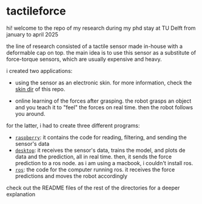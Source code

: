 # tactileforce

hi! welcome to the repo of my research during my phd stay at TU Delft from january to april 2025

the line of research consisted of a tactile sensor made in-house with a deformable cap on top. the main idea is to use this sensor as a substitute of force-torque sensors, which are usually expensive and heavy.

i created two applications:

- using the sensor as an electronic skin. for more information, check the [skin dir](./skin/) of this repo.

- online learning of the forces after grasping. the robot grasps an object and you teach it to "feel" the forces on real time. then the robot follows you around.

for the latter, i had to create three different programs:

- [`raspberry`](./raspberry/): it contains the code for reading, filtering, and sending the sensor's data
- [`desktop`](./desktop/): it receives the sensor's data, trains the model, and plots de data and the prediction, all in real time. then, it sends the force prediction to a ros node. as i  am using a macbook, i couldn't install ros.
- [`ros`](./ros/): the code for the computer running ros. it receives the force predictions and moves the robot accordingly

check out the README files of the rest of the directories for a deeper explanation
